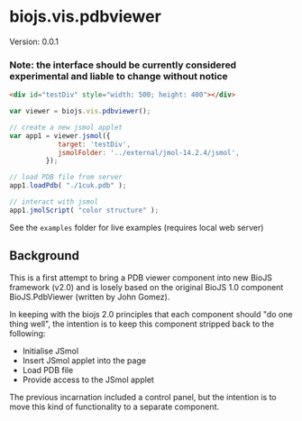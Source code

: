 
biojs.vis.pdbviewer
===================

Version: 0.0.1

### Note: the interface should be currently considered experimental and liable to change without notice

```html
<div id="testDiv" style="width: 500; height: 400"></div>
```

```javascript
var viewer = biojs.vis.pdbviewer();

// create a new jsmol applet
var app1 = viewer.jsmol({
            target: 'testDiv',
            jsmolFolder: '../external/jmol-14.2.4/jsmol',
         });

// load PDB file from server
app1.loadPdb( "./1cuk.pdb" );

// interact with jsmol
app1.jmolScript( "color structure" ); 
```

See the ```examples``` folder for live examples (requires local web server)

Background
----------

This is a first attempt to bring a PDB viewer component into new BioJS framework (v2.0) and is losely based on the original BioJS 1.0 component BioJS.PdbViewer (written by John Gomez).

In keeping with the biojs 2.0 principles that each component should "do one thing well", the intention is to keep this component stripped back to the following:

  * Initialise JSmol
  * Insert JSmol applet into the page
  * Load PDB file
  * Provide access to the JSmol applet

The previous incarnation included a control panel, but the intention is to move this kind of functionality to a separate component.

